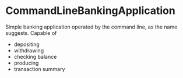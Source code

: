# CommandLineBankingApplication

Simple banking application operated by the command line, as the name suggests. Capable of
* depositing
* withdrawing
* checking balance
* producing
* transaction summary
